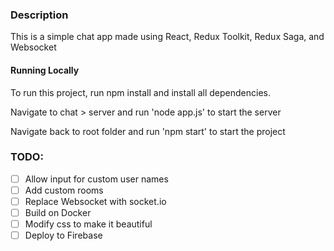 ### Description

This is a simple chat app made using React, Redux Toolkit, Redux Saga, and Websocket

#### Running Locally

To run this project, run npm install and install all dependencies.

Navigate to chat > server and run 'node app.js' to start the server

Navigate back to root folder and run 'npm start' to start the project

### TODO:

- [ ] Allow input for custom user names
- [ ] Add custom rooms
- [ ] Replace Websocket with socket.io
- [ ] Build on Docker
- [ ] Modify css to make it beautiful
- [ ] Deploy to Firebase
